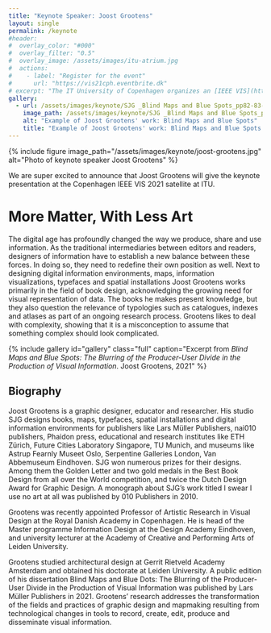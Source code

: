 ```yaml
---
title: "Keynote Speaker: Joost Grootens"
layout: single
permalink: /keynote
#header:
#  overlay_color: "#000"
#  overlay_filter: "0.5"
#  overlay_image: /assets/images/itu-atrium.jpg
#  actions:
#    - label: "Register for the event"
#      url: "https://vis21cph.eventbrite.dk"
# excerpt: "The IT University of Copenhagen organizes an [IEEE VIS](http://ieeevis.org/) 2021 [satellite event](http://ieeevis.org/year/2021/info/call-participation/satellite) in Copenhagen from Oct. 24-29"
gallery:
  - url: /assets/images/keynote/SJG _Blind Maps and Blue Spots_pp82-83-reduced-50-percent.jpg
    image_path: /assets/images/keynote/SJG _Blind Maps and Blue Spots_pp82-83-reduced-50-percent.jpg
    alt: "Example of Joost Grootens' work: Blind Maps and Blue Spots"
    title: "Example of Joost Grootens' work: Blind Maps and Blue Spots."
---
```


{% include figure image_path="/assets/images/keynote/joost-grootens.jpg" alt="Photo of keynote speaker Joost Grootens" %}

We are super excited to announce that Joost Grootens will give the keynote presentation at the Copenhagen IEEE VIS 2021 satellite at ITU.

# More Matter, With Less Art

The digital age has profoundly changed the way we produce, share and use information. As the traditional intermediaries between editors and readers, designers of information have to establish a new balance between these forces. In doing so, they need to redefine their own position as well. Next to designing digital information environments, maps, information visualizations, typefaces and spatial installations Joost Grootens works primarily in the field of book design, acknowledging the growing need for visual representation of data. The books he makes present knowledge, but they also question the relevance of typologies such as catalogues, indexes and atlases as part of an ongoing research process. Grootens likes to deal with complexity, showing that it is a misconception to assume that something complex should look complicated. 

{% include gallery id="gallery" class="full" caption="Excerpt from _Blind Maps and Blue Spots: The Blurring of the Producer-User Divide in the Production of Visual Information_. Joost Grootens, 2021" %}

## Biography

Joost Grootens is a graphic designer, educator and researcher. His studio SJG designs books, maps, typefaces, spatial installations and digital information environments for publishers like Lars Müller Publishers, nai010 publishers, Phaidon press, educational and research institutes like ETH Zürich, Future Cities Laboratory Singapore, TU Munich, and museums like Astrup Fearnly Museet Oslo, Serpentine Galleries London, Van Abbemuseum Eindhoven. SJG won numerous prizes for their designs. Among them the Golden Letter and two gold medals in the Best Book Design from all over the World competition, and twice the Dutch Design Award for Graphic Design. A monograph about SJG’s work titled I swear I use no art at all was published by 010 Publishers in 2010.

Grootens was recently appointed Professor of Artistic Research in Visual Design at the Royal Danish Academy in Copenhagen. He is head of the Master programme Information Design at the Design Academy Eindhoven, and university lecturer at the Academy of Creative and Performing Arts of Leiden University.

Grootens studied architectural design at Gerrit Rietveld Academy Amsterdam and obtained his doctorate at Leiden University. A public edition of his dissertation Blind Maps and Blue Dots: The Blurring of the Producer-User Divide in the Production of Visual Information was published by Lars Müller Publishers in 2021. Grootens’ research addresses the transformation of the fields and practices of graphic design and mapmaking resulting from technological changes in tools to record, create, edit, produce and disseminate visual information.



